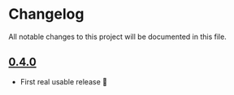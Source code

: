 # Changelog

All notable changes to this project will be documented in this file.

## [0.4.0]
* First real usable release :tada:

[0.4.0]: https://github.com/araluce/calendlyr/compare/v0.1.0...v0.4.0
